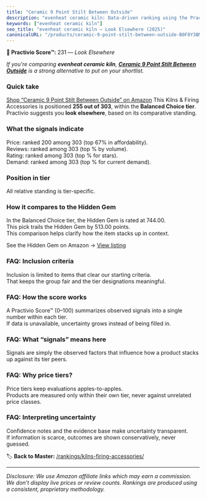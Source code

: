 ```yaml
---
title: "Ceramic 9 Point Stilt Between Outside"
description: "evenheat ceramic kiln: Data-driven ranking using the Practivio Score™. Positioned by quality, value, demand, findability, momentum."
keywords: ["evenheat ceramic kiln"]
seo_title: "evenheat ceramic kiln — Look Elsewhere (2025)"
canonicalURL: "/products/ceramic-9-point-stilt-between-outside-B0F8Y3BMVN/"
---
```


**🚫 Practivio Score™:** 231 — _Look Elsewhere_


*If you're comparing **evenheat ceramic kiln**, **[Ceramic 9 Point Stilt Between Outside](https://www.amazon.com/dp/B0F8Y3BMVN?tag=practivio-20)** is a strong alternative to put on your shortlist.*
### Quick take
[Shop “Ceramic 9 Point Stilt Between Outside” on Amazon](https://www.amazon.com/dp/B0F8Y3BMVN?tag=practivio-20)
This Kilns & Firing Accessories is positioned **255 out of 303**, within the **Balanced Choice tier**.  
Practivio suggests you **look elsewhere**, based on its comparative standing.

### What the signals indicate
Price: ranked 200 among 303 (top 67% in affordability).  
Reviews: ranked  among 303 (top % by volume).  
Rating: ranked  among 303 (top % for stars).  
Demand: ranked  among 303 (top % for current demand).

### Position in tier
All relative standing is tier-specific.

### How it compares to the Hidden Gem
In the Balanced Choice tier, the Hidden Gem is rated at 744.00.  
This pick trails the Hidden Gem by 513.00 points.  
This comparison helps clarify how the item stacks up in context.  

See the Hidden Gem on Amazon → [View listing](https://www.amazon.com/dp/B095XJ1BDB?tag=practivio-20)

### FAQ: Inclusion criteria
Inclusion is limited to items that clear our starting criteria.  
That keeps the group fair and the tier designations meaningful.

### FAQ: How the score works
A Practivio Score™ (0–100) summarizes observed signals into a single number within each tier.  
If data is unavailable, uncertainty grows instead of being filled in.

### FAQ: What “signals” means here
Signals are simply the observed factors that influence how a product stacks up against its tier peers.

### FAQ: Why price tiers?
Price tiers keep evaluations apples-to-apples.  
Products are measured only within their own tier, never against unrelated price classes.

### FAQ: Interpreting uncertainty
Confidence notes and the evidence base make uncertainty transparent.  
If information is scarce, outcomes are shown conservatively, never guessed.


🏷️ **Back to Master:** [/rankings/kilns-firing-accessories/](/rankings/kilns-firing-accessories/)

---
_Disclosure: We use Amazon affiliate links which may earn a commission. We don’t display live prices or review counts. Rankings are produced using a consistent, proprietary methodology._
